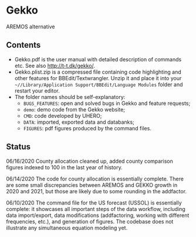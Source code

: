 # Gekko
AREMOS alternative

## Contents

* Gekko.pdf is the user manual with detailed description of commands etc. See also http://t-t.dk/gekko/.
* Gekko.plist.zip is a compressed file containing code highlighting and other features for BBEdit/Textwrangler. Unzip it and place it into your `~//Library/Application Support/BBEdit/Language Modules` folder and restart your editor.
* The folder names should be self-explanatory: 
  * `BUGS_FEATURES`: open and solved bugs in Gekko and feature requests; 
  * `demo`: demo code from the Gekko website; 
  * `CMD`: code developed by UHERO; 
  * `DATA`: imported, exported data and databanks; 
  * `FIGURES`: pdf figures produced by the command files.
  
## Status
  
06/16/2020
County allocation cleaned up, added county comparison figures indexed to 100 in the last year of history.

06/14/2020
The code for county allocation is essentially complete. There are some small discrepancies between AREMOS and GEKKO growth in 2020 and 2021, but those are likely due to some rounding in the addfactor.

06/10/2020
The command file for the US forecast (USSOL) is essentially complete: it showcases all important steps of the data workflow, including data import/export, data modifications (addfactoring, working with different frequencies, etc.), and generation of figures. The codebase does not illustrate any simultaneous equation modeling yet.
